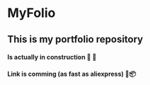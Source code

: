 # MyFolio
## This is my portfolio repository

#### Is actually in construction :construction: :wrench:
#### Link is comming (as fast as aliexpress) :truck::package:
